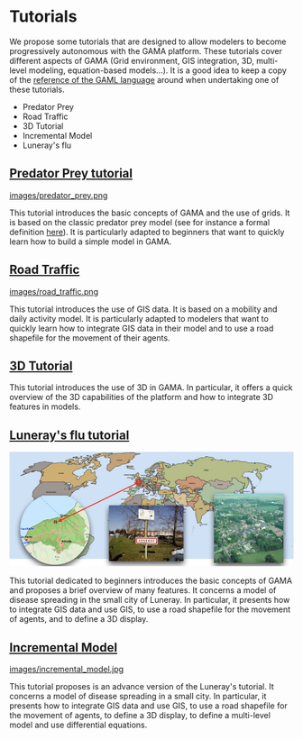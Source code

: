 # Tutorials




We propose some tutorials that are designed to allow modelers to become progressively autonomous with the GAMA platform. These tutorials cover different aspects of GAMA (Grid environment, GIS integration, 3D, multi-level modeling, equation-based models...). It is a good idea to keep a copy of the [reference of the GAML language](https://github.com/mazarsju/gama_doc_17/wiki/References/GamlReference.md) around when undertaking one of these tutorials.

<ul>
<li>Predator Prey</li>
<li>Road Traffic</li>
<li>3D Tutorial</li>
<li>Incremental Model</li>
<li>Luneray's flu</li>
</ul>




## [Predator Prey tutorial](https://github.com/mazarsju/gama_doc_17/wiki/Tutorials/Tutorials/PredatorPrey.md)
<a></a>
[images/predator_prey.png](images/predator_prey.png)

This tutorial introduces the basic concepts of GAMA and the use of grids. It is based on the classic predator prey model (see for instance a formal definition [here](http://www.scholarpedia.org/article/Agent_based_modeling)). It is particularly adapted to beginners that want to quickly learn how to build a simple model in GAMA.



## [Road Traffic](https://github.com/mazarsju/gama_doc_17/wiki/Tutorials/Tutorials/RoadTrafficModel.md)
<a></a>
[images/road_traffic.png](images/road_traffic.png)

This tutorial introduces the use of GIS data. It is based on a mobility and daily activity model. It is particularly adapted to modelers that want to quickly learn how to integrate GIS data in their model and to use a road shapefile for the movement of their agents.




## [3D Tutorial](https://github.com/mazarsju/gama_doc_17/wiki/Tutorials/Tutorials/ThreeD.md)
<a></a>
This tutorial introduces the use of 3D in GAMA. In particular, it offers a quick overview of the 3D capabilities of the platform and how to integrate 3D features in models.


## [Luneray's flu tutorial](https://github.com/mazarsju/gama_doc_17/wiki/Tutorials/Tutorials/LuneraysFlu.md)
<a></a>
![images/Luneray.jpg](images/Luneray.jpg)


This tutorial dedicated to beginners introduces the basic concepts of GAMA and proposes a brief overview of many features.  It concerns a model of disease spreading in the small city of Luneray. In particular, it presents how to integrate GIS data and use GIS, to use a road shapefile for the movement of agents, and to define a 3D display.

## [Incremental Model](https://github.com/mazarsju/gama_doc_17/wiki/Tutorials/Tutorials/IncrementalModel.md)
<a></a>

[images/incremental_model.jpg](images/incremental_model.jpg)


This tutorial proposes is an advance version of the Luneray's tutorial. It concerns a model of disease spreading in a small city. In particular, it presents how to integrate GIS data and use GIS, to use a road shapefile for the movement of agents, to define a 3D display, to define a multi-level model and use differential equations.